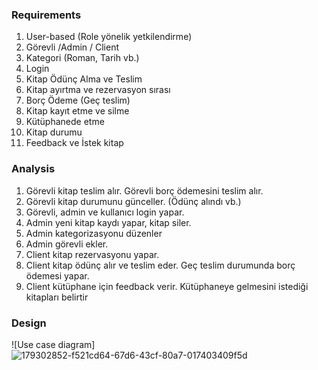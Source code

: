 ### Requirements
1.	User-based (Role yönelik yetkilendirme)
2.	Görevli /Admin / Client
3.	Kategori (Roman, Tarih vb.)
4.	Login
5.	Kitap Ödünç Alma ve Teslim
6.	Kitap ayırtma ve rezervasyon sırası
7.	Borç Ödeme (Geç teslim)
8.	Kitap kayıt etme ve silme
9.	Kütüphanede etme
10.	Kitap durumu
11.	Feedback ve İstek kitap
### Analysis
1.	Görevli kitap teslim alır. Görevli borç ödemesini teslim alır. 
2.	Görevli kitap durumunu günceller. (Ödünç alındı vb.)
3.	Görevli, admin ve kullanıcı login yapar.
4.	Admin yeni kitap kaydı yapar, kitap siler. 
5.	Admin kategorizasyonu düzenler
6.	Admin görevli ekler.
7.	Client kitap rezervasyonu yapar. 
8.	Client kitap ödünç alır ve teslim eder. Geç teslim durumunda borç ödemesi yapar.
9.	Client kütüphane için feedback verir. Kütüphaneye gelmesini istediği kitapları belirtir
### Design
![Use case diagram]
![179302852-f521cd64-67d6-43cf-80a7-017403409f5d](https://user-images.githubusercontent.com/84630121/181916993-d4f18bfe-0177-4ef7-9525-355e8ce8c1d3.jpeg)
